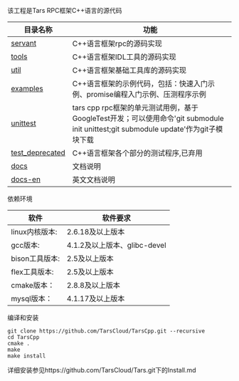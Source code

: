 该工程是Tars RPC框架C++语言的源代码

目录名称 |功能
------------------|----------------
[servant](https://github.com/TarsCloud/TarsCpp/tree/master/servant)      |C++语言框架rpc的源码实现
[tools](https://github.com/TarsCloud/TarsCpp/tree/master/tools)        |C++语言框架IDL工具的源码实现
[util](https://github.com/TarsCloud/TarsCpp/tree/master/util)          |C++语言框架基础工具库的源码实现
[examples](https://github.com/TarsCloud/TarsCpp/tree/master/examples)     |C++语言框架的示例代码，包括：快速入门示例、promise编程入门示例、压测程序示例
[unittest](https://github.com/TarsCloud/tars-unittest/tree/master)      |tars cpp rpc框架的单元测试用例，基于GoogleTest开发；可以使用命令'git submodule init unittest;git submodule update'作为git子模块下载
[test_deprecated](https://github.com/TarsCloud/TarsCpp/tree/master/test)         |C++语言框架各个部分的测试程序,已弃用
[docs](https://github.com/TarsCloud/TarsCpp/tree/master/docs)         |文档说明
[docs-en](https://github.com/TarsCloud/TarsCpp/tree/master/docs-en)      |英文文档说明

依赖环境

软件 |软件要求
------|--------
linux内核版本:      |	2.6.18及以上版本
gcc版本:          	|   4.1.2及以上版本、glibc-devel
bison工具版本:      |	2.5及以上版本
flex工具版本:       |	2.5及以上版本
cmake版本：       	|   2.8.8及以上版本
mysql版本：         |	4.1.17及以上版本

编译和安装
```
git clone https://github.com/TarsCloud/TarsCpp.git --recursive
cd TarsCpp
cmake .
make
make install
```

详细安装参见https://github.com/TarsCloud/Tars.git下的Install.md
